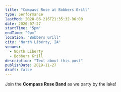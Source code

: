 ```yaml
---
title: "Compass Rose at Bobbers Grill"
type: performance
lastMod: 2020-06-216T21:35:32-06:00
date: 2020-07-27
startTime: "5pm"
endTime: "9pm"
location: "Bobbers Grill"
city: "North Liberty, IA"
venues:
  - North Liberty
  - Bobbers Grill
description: "Text about this post"
publishDate: 2019-11-27
draft: false
---
```


Join the **Compass Rose Band** as we party by the lake!
